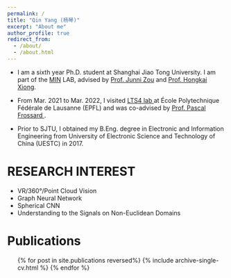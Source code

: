 ```yaml
---
permalink: /
title: "Qin Yang (杨琴)"
excerpt: "About me"
author_profile: true
redirect_from: 
  - /about/
  - /about.html
---
```


* I am a sixth year Ph.D. student at Shanghai Jiao Tong University. I am part of the <a href="http://min.sjtu.edu.cn/">MIN</a> LAB, advised by
<a href="http://min.sjtu.edu.cn/zjn.htm">Prof. Junni Zou</a> and <a href="http://min.sjtu.edu.cn/xhk.htm">Prof. Hongkai Xiong</a>. 

* From Mar. 2021 to Mar. 2022, I visited <a href="https://www.epfl.ch/labs/lts4/"> LTS4 lab </a> at École Polytechnique Fédérale de Lausanne (EPFL) and was co-advised by <a href="https://www.epfl.ch/labs/lts4/people/people-current/frossard/"> Prof. Pascal Frossard </a>.

* Prior to SJTU, I obtained my B.Eng. degree in Electronic and Information Engineering from University of Electronic Science and Technology of China (UESTC) in 2017. 

RESEARCH INTEREST
======
* VR/360°/Point Cloud Vision
* Graph Neural Network
* Spherical CNN
* Understanding to the Signals on Non-Euclidean Domains


Publications
======
  <ul>{% for post in site.publications reversed%}
    {% include archive-single-cv.html %}
  {% endfor %}</ul>
